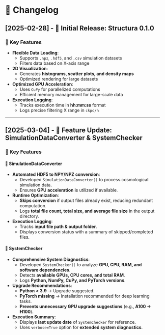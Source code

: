 # 📝 Changelog

## **[2025-02-28] - 🚀 Initial Release: Structura 0.1.0**
### 🎯 Key Features
- **Flexible Data Loading**:
  - Supports `.npz`, `.hdf5`, and `.csv` simulation datasets
  - Filters data based on X-axis range
- **2D Visualization**:
  - Generates **histograms, scatter plots, and density maps**
  - Optimized rendering for large datasets
- **Optimized GPU Acceleration**:
  - Uses `CuPy` for parallelized computations
  - Efficient memory management for large-scale data
- **Execution Logging**:
  - Tracks execution time in **hh:mm:ss** format
  - Logs precise filtering X range in `ckpc/h`

---

## **[2025-03-04] - 🚀 Feature Update: SimulationDataConverter & SystemChecker**
### **🎯 Key Features**
#### **🔹 SimulationDataConverter**
- **Automated HDF5 to NPY/NPZ conversion**:
  - Developed `SimulationDataConverter()` to process cosmological simulation data.
  - Ensures **GPU acceleration** is utilized if available.
- **Runtime Optimization**:
  - **Skips conversion** if output files already exist, reducing redundant computation.
  - Logs **total file count, total size, and average file size** in the output directory.
- **Execution Logging**:
  - Tracks **input file path & output folder**.
  - Displays conversion status with a summary of skipped/completed files.

#### **🔹 SystemChecker**
- **Comprehensive System Diagnostics**:
  - Developed `SystemChecker()` to analyze **GPU, CPU, RAM, and software dependencies**.
  - Detects **available GPUs, CPU cores, and total RAM**.
  - Logs **Python, NumPy, CuPy, and PyTorch versions**.
- **Upgrade Recommendations**:
  - **Python < 3.9** → Upgrade suggested.
  - **PyTorch missing** → Installation recommended for deep learning tasks.
  - **Prevents unnecessary GPU upgrade suggestions** (e.g., **A100 → H100**).
- **Execution Summary**:
  - Displays **last update date** of `SystemChecker` for reference.
  - Uses `verbose=True` option for **extended system diagnostics**.
